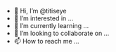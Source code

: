 - 👋 Hi, I’m @titiseye
- 👀 I’m interested in ...
- 🌱 I’m currently learning ...
- 💞️ I’m looking to collaborate on ...
- 📫 How to reach me ...

<!---
titiseye/titiseye is a ✨ special ✨ repository because its `README.md` (this file) appears on your GitHub profile.
You can click the Preview link to take a look at your changes.
--->
